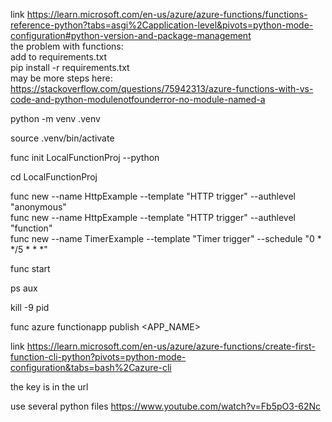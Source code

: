 link https://learn.microsoft.com/en-us/azure/azure-functions/functions-reference-python?tabs=asgi%2Capplication-level&pivots=python-mode-configuration#python-version-and-package-management  
the problem with functions:  
add to requirements.txt  
pip install -r requirements.txt  
may be more steps here: https://stackoverflow.com/questions/75942313/azure-functions-with-vs-code-and-python-modulenotfounderror-no-module-named-a  


python -m venv .venv  

source .venv/bin/activate  

func init LocalFunctionProj --python  

cd LocalFunctionProj  

func new --name HttpExample --template "HTTP trigger" --authlevel "anonymous"  
func new --name HttpExample --template "HTTP trigger" --authlevel "function"  
func new --name TimerExample --template "Timer trigger" --schedule "0 * */5 * * *"  

func start  

ps aux  

kill -9 pid  

func azure functionapp publish <APP_NAME>  

link https://learn.microsoft.com/en-us/azure/azure-functions/create-first-function-cli-python?pivots=python-mode-configuration&tabs=bash%2Cazure-cli  

the key is in the url  

use several python files https://www.youtube.com/watch?v=Fb5pO3-62Nc  

